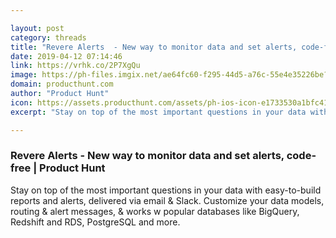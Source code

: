 ```yaml
---

layout: post
category: threads
title: "Revere Alerts  - New way to monitor data and set alerts, code-free "
date: 2019-04-12 07:14:46
link: https://vrhk.co/2P7XgQu
image: https://ph-files.imgix.net/ae64fc60-f295-44d5-a76c-55e4e35226be?auto=format&fit=crop&h=512&w=1024
domain: producthunt.com
author: "Product Hunt"
icon: https://assets.producthunt.com/assets/ph-ios-icon-e1733530a1bfc41080db8161823f1ef262cdbbc933800c0a2a706f70eb9c277a.png
excerpt: "Stay on top of the most important questions in your data with easy-to-build reports and alerts, delivered via email &amp; Slack. Customize your data models, routing &amp; alert messages, &amp; works w popular databases like BigQuery, Redshift and RDS, PostgreSQL and more."

---
```


### Revere Alerts  - New way to monitor data and set alerts, code-free  | Product Hunt

Stay on top of the most important questions in your data with easy-to-build reports and alerts, delivered via email &amp; Slack. Customize your data models, routing &amp; alert messages, &amp; works w popular databases like BigQuery, Redshift and RDS, PostgreSQL and more.